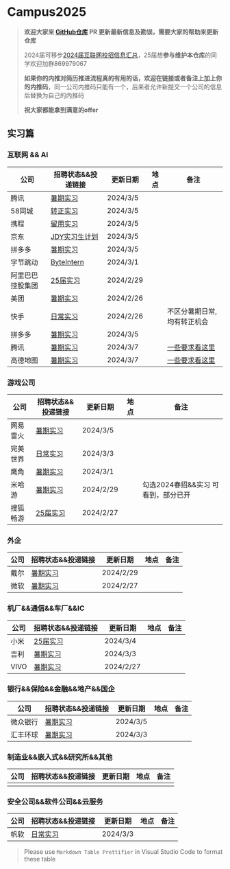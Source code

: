 # Campus2025

> **欢迎大家来 [GitHub仓库](https://github.com/NAOSI-DLUT/Campus2025) PR 更新最新信息及勘误，需要大家的帮助来更新仓库**
>
> 2024届可移步[2024届互联网校招信息汇总](https://campus2024.top/)，25届想**参与维护本仓库**的同学欢迎加群869979067
>
> **如果你的内推对简历推进流程真的有用的话，欢迎在链接或者备注上加上你的内推码**，同一公司内推码只能有一个，后来者允许新提交一个公司的信息后替换为自己的内推码
>
> **祝大家都能拿到满意的offer**

## 实习篇

### 互联网 && AI

| 公司             | 招聘状态&&投递链接                                                                                                                                                                | 更新日期  | 地点 | 备注                                                                              |
|----------------|-----------------------------------------------------------------------------------------------------------------------------------------------------------------------------------|-----------|------|-----------------------------------------------------------------------------------|
| 腾讯             | [暑期实习](https://join.qq.com/post.html?query=p_2)                                                                                                                               | 2024/3/5  |      |                                                                                   |
| 58同城           | [转正实习](https://campus.58.com/campus/jobs)                                                                                                                                     | 2024/3/5  |      |                                                                                   |
| 携程             | [留用实习](https://app.mokahr.com/campus-recruitment/trip/37757?sourceToken=60db9f675d5b58f868aa5dd97721a7aa#/jobs?project%5B0%5D=100054752&page=1&anchorName=jobsList)           | 2024/3/5  |      |                                                                                   |
| 京东             | [JDY实习生计划](https://campus.jd.com/#/jobs?selProjects=45)                                                                                                                      | 2024/3/5  |      |                                                                                   |
| 拼多多           | [暑期实习](https://careers.pinduoduo.com/campus/m/pages/index/index?type=train)                                                                                                   | 2024/3/5  |      |                                                                                   |
| 字节跳动         | [ByteIntern](https://jobs.bytedance.com/campus/position?keywords=&category=&location=&project=7194661126919358757&type=3&job_hot_flag=&current=1&limit=10&functionCategory=&tag=) | 2024/3/1  |      |                                                                                   |
| 阿里巴巴控股集团 | [25届实习](https://talent-holding.alibaba.com/campus/position-list?campusType=internship&lang=zh)                                                                                 | 2024/2/29 |      |                                                                                   |
| 美团             | [暑期实习](https://zhaopin.meituan.com/web/campus?hiringType=2_2)                                                                                                                 | 2024/2/26 |      |                                                                                   |
| 快手             | [日常实习](https://zhaopin.kuaishou.cn/recruit/e/#/official/trainee/?workLocationCode=domestic)                                                                                   | 2024/2/26 |      | 不区分暑期日常,均有转正机会                                                       |
| 拼多多           | [暑期实习](https://careers.pinduoduo.com/campus/intern)                                                                                                                           | 2024/3/5  |      |                                                                                   |
| 腾讯             | [暑期实习](https://join.qq.com/post.html?query=p_2)                                                                                                                               | 2024/3/7  |      | [一些要求看这里](https://join.qq.com/detail.html?id=270)                          |
| 高德地图         | [暑期实习](https://talent.amap.com/campus/position-list?campusType=internship&lang=zh)                                                                                            | 2024/3/7  |      | [一些要求看这里](https://talent.amap.com/campus/notice?code=1&lang=zh&tab=notice) |

### 游戏公司

| 公司     | 招聘状态&&投递链接                                                                                     | 更新日期  | 地点 | 备注                               |
|--------|-----------------------------------------------------------------------------------------------------|-----------|------|------------------------------------|
| 网易雷火 | [暑期实习](https://leihuo.163.com/campus/#/intern)                                                     | 2024/3/5  |      |                                    |
| 完美世界 | [日常实习](https://careersite.tupu360.com/wanmei/position/index?recruitmentType=INTERNSHIPRECRUITMENT) | 2024/3/3  |      |                                    |
| 鹰角     | [暑期实习](https://campus.hypergryph.com/campus_apply/hypergryph/26326/#/)                             | 2024/3/1  |      |                                    |
| 米哈游   | [暑期实习](https://jobs.mihoyo.com/#/campus/position)                                                  | 2024/2/29 |      | 勾选2024春招&&实习 可看到，部分已开 |
| 搜狐畅游 | [25届实习](https://app.mokahr.com/campus-recruitment/cyou-inc/42233?recommendCode=DSGUrJ34#/jobs)      | 2024/2/27 |      |                                    |

### 外企

| 公司 | 招聘状态&&投递链接                                                           | 更新日期  | 地点 | 备注 |
|----|--------------------------------------------------------------------------|-----------|------|------|
| 戴尔 | [暑期实习](https://chinajobs.dell.com/%e7%b1%bb%e5%88%ab/jobs/25848/63696/1) | 2024/2/29 |      |      |
| 微软 | [暑期实习](https://jobs.careers.microsoft.com/global/en/search?lc=China)     | 2024/2/27 |      |      |


### 机厂&&通信&&车厂&&IC

| 公司 | 招聘状态&&投递链接                                                                                                                                                                          | 更新日期  | 地点 | 备注 |
|------|------------------------------------------------------------------------------------------------------------------------------------------------------------------------------------------|-----------|------|------|
| 小米 | [25届实习](https://xiaomi.jobs.f.mioffice.cn/internship/?keywords=&category=&location=&project=7330517396822163565&type=&job_hot_flag=&current=1&limit=10&functionCategory=&spread=6AA3R7B) | 2024/3/4  |      |      |
| 吉利 | [暑期实习](https://campus.geely.com/#/jobs?commitment%5B0%5D=%E5%AE%9E%E4%B9%A0&page=1&anchorName=jobsList)                                                                                 | 2024/3/3  |      |      |
| VIVO | [暑期实习](https://hr.vivo.com/wt/vivo/web/templet1000/index/corpwebPosition1000vivo!gotoPostListForAjax?brandCode=1&useForm=0&recruitType=12&showComp=true)                                | 2024/2/27 |      |      |


### 银行&&保险&&金融&&地产&&国企

| 公司     | 招聘状态&&投递链接                                                                                                             | 更新日期 | 地点 | 备注 |
|--------|----------------------------------------------------------------------------------------------------------------------------|----------|------|------|
| 微众银行 | [暑期实习](https://campus.webank.com/m/campus-recruitment/webankhr/18005/#/page/%E5%AE%9E%E4%B9%A0%E7%94%9F%E8%AE%A1%E5%88%92) | 2024/3/5 |      |      |
| 汇丰环球 | [暑期实习](https://www.hsbc.com/careers)                                                                                       | 2024/3/3 |      |      |


### 制造业&&嵌入式&&研究所&&其他

| 公司 | 招聘状态&&投递链接 | 更新日期 | 地点 | 备注 |
|------|--------------------|----------|------|------|
|      |                    |          |      |      |


### 安全公司&&软件公司&&云服务

| 公司 | 招聘状态&&投递链接                    | 更新日期 | 地点 | 备注 |
|----|-----------------------------------|----------|------|------|
| 帆软 | [日常实习](https://join.fanruan.com/) | 2024/3/3 |      |      |

> Please use `Markdown Table Prettifier` in Visual Studio Code to format these table
